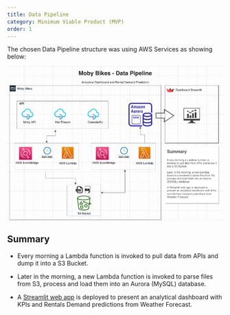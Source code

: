 ```yaml
---
title: Data Pipeline
category: Minimum Viable Product (MVP)
order: 1
---
```


The chosen Data Pipeline structure was using AWS Services as showing below:

![Data Pipeline](https://github.com/pessini/moby-bikes/blob/73f3d0af24a09b91fb1ca3c3d09edbf66273fdbf/documentation/data-pipeline.png?raw=true)

## Summary

- Every morning a Lambda function is invoked to pull data from APIs and dump it into a S3 Bucket.

- Later in the morning, a new Lambda function is invoked to parse files from S3, process and load them into an Aurora (MySQL) database.

- A [Streamlit web app](https://pessini-moby-bikes-dashboardapp-hhvohw.streamlitapp.com/) is deployed to present an analytical dashboard with KPIs and Rentals Demand predictions from Weather Forecast.
